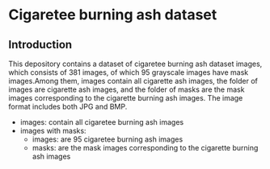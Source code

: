 # Cigaretee burning ash dataset
## Introduction
This depository contains a dataset of cigaretee burning ash dataset images, which consists of 381 images, of which 95 grayscale images have mask images.Among them, images contain all cigarette ash images, the folder of images are cigarette ash images, and the folder of masks are the mask images corresponding to the cigarette burning ash images. The image format includes both JPG and BMP.
- images: contain all cigaretee burning ash images
- images with masks: 
  - images: are 95 cigaretee burning ash images
  - masks: are the mask images corresponding to the cigarette burning ash images
